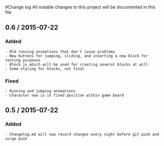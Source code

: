 #Change log
All notable changes to this project will be documented in this file

## 0.6 / 2015-07-22
### Added
	- Old running animations that don't cause problems
	- New buttons for jumping, sliding, and inserting a new block for testing purposes
	- Block.js which will be used for creating several blocks at will
	- Some styling for blocks, not final
### Fixed
	- Running and jumping animations
	- Character now is in fixed position within game board

## 0.5 / 2015-07-22
### Added
	- Changelog.md will now record changes every night before git push and surge push
